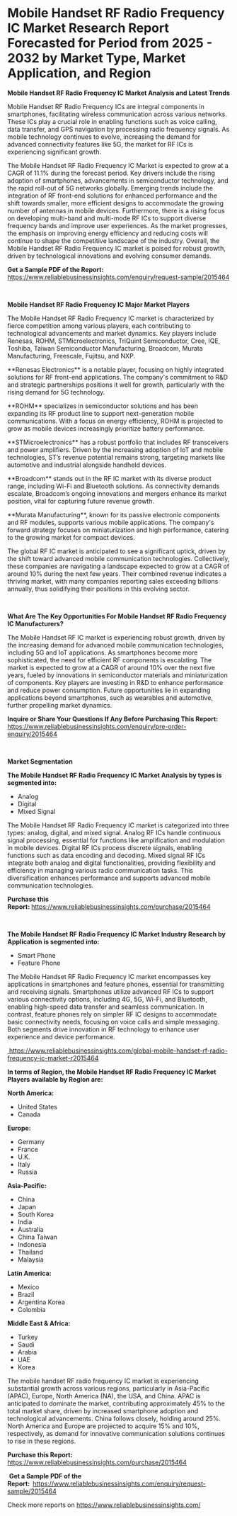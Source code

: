<p><h1>Mobile Handset RF Radio Frequency IC Market Research Report Forecasted for Period from 2025 -  2032 by Market Type, Market Application, and Region</h1></p><p><strong>Mobile Handset RF Radio Frequency IC Market Analysis and Latest Trends</strong></p>
<p><p>Mobile Handset RF Radio Frequency ICs are integral components in smartphones, facilitating wireless communication across various networks. These ICs play a crucial role in enabling functions such as voice calling, data transfer, and GPS navigation by processing radio frequency signals. As mobile technology continues to evolve, increasing the demand for advanced connectivity features like 5G, the market for RF ICs is experiencing significant growth.</p><p>The Mobile Handset RF Radio Frequency IC Market is expected to grow at a CAGR of 11.1% during the forecast period. Key drivers include the rising adoption of smartphones, advancements in semiconductor technology, and the rapid roll-out of 5G networks globally. Emerging trends include the integration of RF front-end solutions for enhanced performance and the shift towards smaller, more efficient designs to accommodate the growing number of antennas in mobile devices. Furthermore, there is a rising focus on developing multi-band and multi-mode RF ICs to support diverse frequency bands and improve user experiences. As the market progresses, the emphasis on improving energy efficiency and reducing costs will continue to shape the competitive landscape of the industry. Overall, the Mobile Handset RF Radio Frequency IC market is poised for robust growth, driven by technological innovations and evolving consumer demands.</p></p>
<p><strong>Get a Sample PDF of the Report:&nbsp;</strong> <a href="https://www.reliablebusinessinsights.com/enquiry/request-sample/2015464?utm_campaign=1950&utm_medium=2&utm_source=Github&utm_content=ia&utm_term=17012025&utm_id=mobile-handset-rf-radio-frequency-ic">https://www.reliablebusinessinsights.com/enquiry/request-sample/2015464</a></p>
<p>&nbsp;</p>
<p><strong>Mobile Handset RF Radio Frequency IC Major Market Players</strong></p>
<p><p>The Mobile Handset RF Radio Frequency IC market is characterized by fierce competition among various players, each contributing to technological advancements and market dynamics. Key players include Renesas, ROHM, STMicroelectronics, TriQuint Semiconductor, Cree, IQE, Toshiba, Taiwan Semiconductor Manufacturing, Broadcom, Murata Manufacturing, Freescale, Fujitsu, and NXP.</p><p>**Renesas Electronics** is a notable player, focusing on highly integrated solutions for RF front-end applications. The company's commitment to R&D and strategic partnerships positions it well for growth, particularly with the rising demand for 5G technology.</p><p>**ROHM** specializes in semiconductor solutions and has been expanding its RF product line to support next-generation mobile communications. With a focus on energy efficiency, ROHM is projected to grow as mobile devices increasingly prioritize battery performance.</p><p>**STMicroelectronics** has a robust portfolio that includes RF transceivers and power amplifiers. Driven by the increasing adoption of IoT and mobile technologies, ST’s revenue potential remains strong, targeting markets like automotive and industrial alongside handheld devices.</p><p>**Broadcom** stands out in the RF IC market with its diverse product range, including Wi-Fi and Bluetooth solutions. As connectivity demands escalate, Broadcom’s ongoing innovations and mergers enhance its market position, vital for capturing future revenue growth.</p><p>**Murata Manufacturing**, known for its passive electronic components and RF modules, supports various mobile applications. The company's forward strategy focuses on miniaturization and high performance, catering to the growing market for compact devices.</p><p>The global RF IC market is anticipated to see a significant uptick, driven by the shift toward advanced mobile communication technologies. Collectively, these companies are navigating a landscape expected to grow at a CAGR of around 10% during the next few years. Their combined revenue indicates a thriving market, with many companies reporting sales exceeding billions annually, thus solidifying their positions in this evolving sector.</p></p>
<p>&nbsp;</p>
<p><strong>What Are The Key Opportunities For Mobile Handset RF Radio Frequency IC Manufacturers?</strong></p>
<p><p>The Mobile Handset RF IC market is experiencing robust growth, driven by the increasing demand for advanced mobile communication technologies, including 5G and IoT applications. As smartphones become more sophisticated, the need for efficient RF components is escalating. The market is expected to grow at a CAGR of around 10% over the next five years, fueled by innovations in semiconductor materials and miniaturization of components. Key players are investing in R&D to enhance performance and reduce power consumption. Future opportunities lie in expanding applications beyond smartphones, such as wearables and automotive, further propelling market dynamics.</p></p>
<p><strong>Inquire or Share Your Questions If Any Before Purchasing This Report:</strong> <a href="https://www.reliablebusinessinsights.com/enquiry/pre-order-enquiry/2015464?utm_campaign=1950&utm_medium=2&utm_source=Github&utm_content=ia&utm_term=17012025&utm_id=mobile-handset-rf-radio-frequency-ic">https://www.reliablebusinessinsights.com/enquiry/pre-order-enquiry/2015464</a></p>
<p>&nbsp;</p>
<p><strong>Market Segmentation</strong></p>
<p><strong>The Mobile Handset RF Radio Frequency IC Market Analysis by types is segmented into:</strong></p>
<p><ul><li>Analog</li><li>Digital</li><li>Mixed Signal</li></ul></p>
<p><p>The Mobile Handset RF Radio Frequency IC market is categorized into three types: analog, digital, and mixed signal. Analog RF ICs handle continuous signal processing, essential for functions like amplification and modulation in mobile devices. Digital RF ICs process discrete signals, enabling functions such as data encoding and decoding. Mixed signal RF ICs integrate both analog and digital functionalities, providing flexibility and efficiency in managing various radio communication tasks. This diversification enhances performance and supports advanced mobile communication technologies.</p></p>
<p><strong>Purchase this Report:&nbsp;</strong><a href="https://www.reliablebusinessinsights.com/purchase/2015464?utm_campaign=1950&utm_medium=2&utm_source=Github&utm_content=ia&utm_term=17012025&utm_id=mobile-handset-rf-radio-frequency-ic">https://www.reliablebusinessinsights.com/purchase/2015464</a></p>
<p>&nbsp;</p>
<p><strong>The Mobile Handset RF Radio Frequency IC Market Industry Research by Application is segmented into:</strong></p>
<p><ul><li>Smart Phone</li><li>Feature Phone</li></ul></p>
<p><p>The Mobile Handset RF Radio Frequency IC market encompasses key applications in smartphones and feature phones, essential for transmitting and receiving signals. Smartphones utilize advanced RF ICs to support various connectivity options, including 4G, 5G, Wi-Fi, and Bluetooth, enabling high-speed data transfer and seamless communication. In contrast, feature phones rely on simpler RF IC designs to accommodate basic connectivity needs, focusing on voice calls and simple messaging. Both segments drive innovation in RF technology to enhance user experience and device performance.</p></p>
<p><a href="https://www.reliablebusinessinsights.com/global-mobile-handset-rf-radio-frequency-ic-market-r2015464?utm_campaign=1950&utm_medium=2&utm_source=Github&utm_content=ia&utm_term=17012025&utm_id=mobile-handset-rf-radio-frequency-ic">&nbsp;https://www.reliablebusinessinsights.com/global-mobile-handset-rf-radio-frequency-ic-market-r2015464</a></p>
<p><strong>In terms of Region, the Mobile Handset RF Radio Frequency IC Market Players available by Region are:</strong></p>
<p>
    <p> <strong> North America: </strong>
        <ul>
            <li>United States</li>
            <li>Canada</li>
        </ul>
        </p> 
    <p> <strong> Europe: </strong>
        <ul>
            <li>Germany</li>
            <li>France</li>
            <li>U.K.</li>
            <li>Italy</li>
            <li>Russia</li>
        </ul>
        </p> 
    <p> <strong> Asia-Pacific: </strong>
        <ul>
            <li>China</li>
            <li>Japan</li>
            <li>South Korea</li>
            <li>India</li>
            <li>Australia</li>
            <li>China Taiwan</li>
            <li>Indonesia</li>
            <li>Thailand</li>
            <li>Malaysia</li>
        </ul>
        </p> 
    <p> <strong> Latin America: </strong>
        <ul>
            <li>Mexico</li>
            <li>Brazil</li>
            <li>Argentina Korea</li>
            <li>Colombia</li>
        </ul>
        </p> 
    <p> <strong> Middle East & Africa: </strong>
        <ul>
            <li>Turkey</li>
            <li>Saudi</li>
            <li>Arabia</li>
            <li>UAE</li>
            <li>Korea</li>
        </ul>
    </p>
    </p>
<p><p>The mobile handset RF radio frequency IC market is experiencing substantial growth across various regions, particularly in Asia-Pacific (APAC), Europe, North America (NA), the USA, and China. APAC is anticipated to dominate the market, contributing approximately 45% to the total market share, driven by increased smartphone adoption and technological advancements. China follows closely, holding around 25%. North America and Europe are projected to acquire 15% and 10%, respectively, as demand for innovative communication solutions continues to rise in these regions.</p></p>
<p><strong>Purchase this Report: </strong><a href="https://www.reliablebusinessinsights.com/purchase/2015464?utm_campaign=1950&utm_medium=2&utm_source=Github&utm_content=ia&utm_term=17012025&utm_id=mobile-handset-rf-radio-frequency-ic">https://www.reliablebusinessinsights.com/purchase/2015464</a></p>
<p>&nbsp;<strong>Get a Sample PDF of the Report:&nbsp;&nbsp;</strong><a href="https://www.reliablebusinessinsights.com/enquiry/request-sample/2015464?utm_campaign=1950&utm_medium=2&utm_source=Github&utm_content=ia&utm_term=17012025&utm_id=mobile-handset-rf-radio-frequency-ic">https://www.reliablebusinessinsights.com/enquiry/request-sample/2015464</a></p>
<p><strong></strong></p>
<p>Check more reports on <a href="https://www.reliablebusinessinsights.com/?utm_campaign=1950&utm_medium=2&utm_source=Github&utm_content=ia&utm_term=17012025&utm_id=mobile-handset-rf-radio-frequency-ic">https://www.reliablebusinessinsights.com/</a></p>